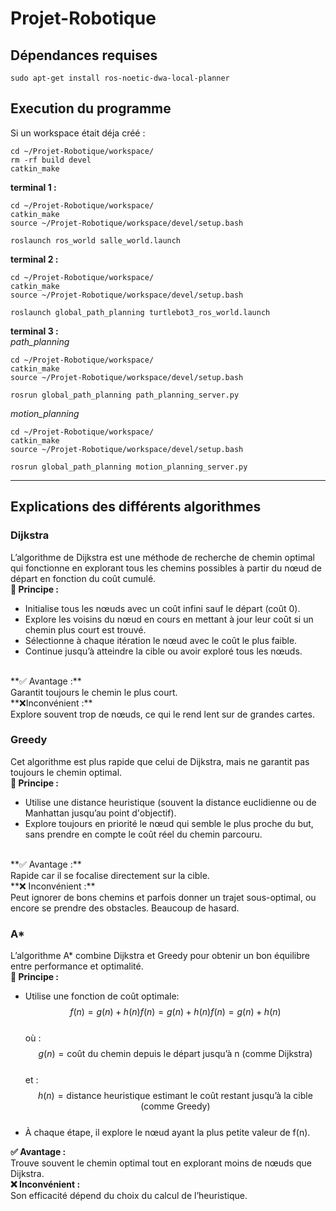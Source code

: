 # Projet-Robotique

## Dépendances requises
```
sudo apt-get install ros-noetic-dwa-local-planner
```

## Execution du programme

Si un workspace était déja créé :
```
cd ~/Projet-Robotique/workspace/
rm -rf build devel
catkin_make
```

**terminal 1 :**
```
cd ~/Projet-Robotique/workspace/
catkin_make
source ~/Projet-Robotique/workspace/devel/setup.bash

roslaunch ros_world salle_world.launch

```

**terminal 2 :**
```
cd ~/Projet-Robotique/workspace/
catkin_make
source ~/Projet-Robotique/workspace/devel/setup.bash

roslaunch global_path_planning turtlebot3_ros_world.launch
```

**terminal 3 :** <br>
*path_planning*
```
cd ~/Projet-Robotique/workspace/
catkin_make
source ~/Projet-Robotique/workspace/devel/setup.bash

rosrun global_path_planning path_planning_server.py
```

*motion_planning*
```
cd ~/Projet-Robotique/workspace/
catkin_make
source ~/Projet-Robotique/workspace/devel/setup.bash

rosrun global_path_planning motion_planning_server.py
```

---
## Explications des différents algorithmes

### Dijkstra
L’algorithme de Dijkstra est une méthode de recherche de chemin optimal qui fonctionne en explorant tous les chemins possibles à partir du nœud de départ en fonction du coût cumulé. <br>
**📌 Principe :** <br>
  - Initialise tous les nœuds avec un coût infini sauf le départ (coût 0).
  - Explore les voisins du nœud en cours en mettant à jour leur coût si un chemin plus court est trouvé.
  - Sélectionne à chaque itération le nœud avec le coût le plus faible.
  - Continue jusqu’à atteindre la cible ou avoir exploré tous les nœuds. <br>
<br>
**✅ Avantage :** <br>
  Garantit toujours le chemin le plus court. <br>
**❌Inconvénient :** <br>
  Explore souvent trop de nœuds, ce qui le rend lent sur de grandes cartes.

### Greedy
Cet algorithme est plus rapide que celui de Dijkstra, mais ne garantit pas toujours le chemin optimal. <br>
**📌 Principe :** <br>
  - Utilise une distance heuristique (souvent la distance euclidienne ou de Manhattan jusqu’au point d'objectif).
  - Explore toujours en priorité le nœud qui semble le plus proche du but, sans prendre en compte le coût réel du chemin parcouru. <br>
<br>
**✅ Avantage :** <br>
  Rapide car il se focalise directement sur la cible. <br>
**❌ Inconvénient :** <br>
Peut ignorer de bons chemins et parfois donner un trajet sous-optimal, ou encore se prendre des obstacles. Beaucoup de hasard.

### A*
L’algorithme A* combine Dijkstra et Greedy pour obtenir un bon équilibre entre performance et optimalité. <br>
**📌 Principe :** <br>
- Utilise une fonction de coût optimale: <br>
  $$f(n)=g(n)+h(n)f(n) = g(n) + h(n)f(n)=g(n)+h(n)$$ <br>
 où : <br>
    $$g(n) = \text{coût du chemin depuis le départ jusqu’à n (comme Dijkstra)}$$ <br>
 et : <br>
    $$h(n) = \text{distance heuristique estimant le coût restant jusqu’à la cible (comme Greedy)}$$ <br>
- À chaque étape, il explore le nœud ayant la plus petite valeur de f(n). <br>

**✅ Avantage :** <br>
  Trouve souvent le chemin optimal tout en explorant moins de nœuds que Dijkstra. <br>
**❌ Inconvénient :** <br>
Son efficacité dépend du choix du calcul de l’heuristique. <br>
